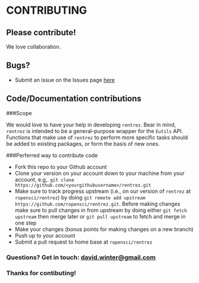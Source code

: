 # CONTRIBUTING 

## Please contribute!
We love collaboration.

## Bugs?

* Submit an issue on the Issues page [here](https://github.com/ropensci/rentrez/issues)

## Code/Documentation contributions

###Scope 

We would love to have your help in developing `rentrez`. Bear in mind, `rentrez`
is intended to be a general-purpose wrapper for the `Eutils` API. Functions that
make use of `rentrez` to perform more specific tasks should be added to existing
packages, or form the basis of new ones. 

###Perferred way to contribute code

* Fork this repo to your Github account
* Clone your version on your account down to your machine from your account, e.g,. `git clone https://github.com/<yourgithubusername>/rentrez.git`
* Make sure to track progress upstream (i.e., on our version of `rentrez` at `ropensci/rentrez`) by doing `git remote add upstream https://github.com/ropensci/rentrez.git`. Before making changes make sure to pull changes in from upstream by doing either `git fetch upstream` then merge later or `git pull upstream` to fetch and merge in one step
* Make your changes (bonus points for making changes on a new branch)
* Push up to your account
* Submit a pull request to home base at `ropensci/rentrez`

### Questions? Get in touch: [david.winter@gmail.com](mailto:david.winter@gmail.com)

### Thanks for contibuting!
